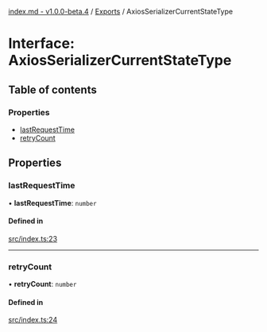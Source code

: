 [index.md - v1.0.0-beta.4](../README.md) / [Exports](../modules.md) / AxiosSerializerCurrentStateType

# Interface: AxiosSerializerCurrentStateType

## Table of contents

### Properties

- [lastRequestTime](AxiosSerializerCurrentStateType.md#lastrequesttime)
- [retryCount](AxiosSerializerCurrentStateType.md#retrycount)

## Properties

### lastRequestTime

• **lastRequestTime**: `number`

#### Defined in

[src/index.ts:23](https://github.com/saqqdy/axios-serializer/blob/188f473/src/index.ts#L23)

---

### retryCount

• **retryCount**: `number`

#### Defined in

[src/index.ts:24](https://github.com/saqqdy/axios-serializer/blob/188f473/src/index.ts#L24)
